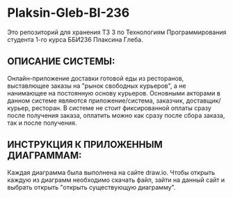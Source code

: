 # Plaksin-Gleb-BI-236
Это репозиторий для хранения ТЗ 3 по Технологиям Программирования студента 1-го курса ББИ236 Плаксина Глеба.
	
## ОПИСАНИЕ СИСТЕМЫ:
	
Онлайн-приложение доставки готовой еды из ресторанов, выставлющее заказы на "рынок свободных курьеров", а не нанимающее на постоянную основу курьеров. Основными акторами в данном системе являются приложение/система, заказчик, доставщик/курьер, ресторан. В системе не стоит фиксированной оплаты сразу после получения заказа, оплатить можно как сразу после сбора заказа, так и после получения. 

## ИНСТРУКЦИЯ К ПРИЛОЖЕННЫМ ДИАГРАММАМ:

Каждая диаграмма была выполнена на сайте draw.io. Чтобы открыть каждую из диаграмм необходимо скачать файл, зайти на данный сайт и выбрать открыть "открыть существующую диаграмму". 
